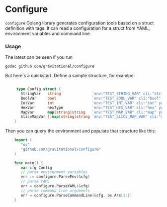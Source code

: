 # Configure

`configure` Golang library generates configuration tools based on a struct
definition with tags. It can read a configuration for a struct
from YAML, environment variables and command line.


### Usage 

The latest can be seen if you run 

```
godoc github.com/gravitational/configure
```

But here's a quickstart: Define a sample structure, for examlpe:
```go

	 type Config struct {
	   StringVar   string              `env:"TEST_STRING_VAR" cli:"string" yaml:"string"`
	   BoolVar     bool                `env:"TEST_BOOL_VAR" cli:"bool" yaml:"bool"`
	   IntVar      int                 `env:"TEST_INT_VAR" cli:"int" yaml:"int"`
	   HexVar      hexType             `env:"TEST_HEX_VAR" cli:"hex" yaml:"hex"`
	   MapVar      map[string]string   `env:"TEST_MAP_VAR" cli:"map" yaml:"map,flow"`
	   SliceMapVar []map[string]string `env:"TEST_SLICE_MAP_VAR" cli:"slice" yaml:"slice,flow"`
	}
```

Then you can query the environment and populate that structure like this:

```go
	import (
	   "os"
	   "github.com/gravitational/configure"
	)

	func main() {
	   var cfg Config
	   // parse environment variables
	   err := configure.ParseEnv(&cfg)
	   // parse YAML
	   err = configure.ParseYAML(&cfg)
	   // parse command line arguments
	   err = configure.ParseCommandLine(&cfg, os.Ars[1:])
	}
```
